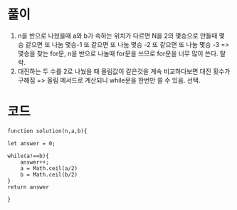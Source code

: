 # 풀이

1.  n을 반으로 나눴을때 a와 b가 속하는 위치가 다르면 N을 2의 몇승으로 만들때 몇 승
    같으면 또 나눔 몇승-1
    또 같으면 또 나눔 몇승 -2
    또 같으면 또 나눔 몇승 -3
    => 몇승을 찾는 for문, n을 반으로 나눌때 for문을 쓰므로 for문을 너무 많이 쓴다. 탈락.
2.  대진하는 두 수를 2로 나눴을 때 올림값이 같은것을 계속 비교하다보면 대진 횟수가 구해짐
    => 올림 메서드로 계산되니 while문을 한번만 쓸 수 있음. 선택.

# 코드

    function solution(n,a,b){

    let answer = 0;

    while(a!==b){
        answer++;
        a = Math.ceil(a/2)
        b = Math.ceil(b/2)
    }
    return answer

    }

```js

```
